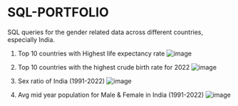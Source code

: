 # SQL-PORTFOLIO
SQL queries for the gender related data across different countries, especially India.

1. Top 10 countries with Highest life expectancy rate
![image](https://user-images.githubusercontent.com/100375430/156816054-73f37b80-cef1-4583-96eb-1cf8e4cb2745.png)

2. Top 10 countries with the highest crude birth rate for 2022
![image](https://user-images.githubusercontent.com/100375430/156818160-56872bf2-6b40-4e78-aec0-18f5a1fc3cb4.png)

3. Sex ratio of India (1991-2022)
![image](https://user-images.githubusercontent.com/100375430/156819338-f22a4109-2d7d-47e4-b315-34c4729e260f.png)

4. Avg mid year population for Male & Female in India (1991-2022)
![image](https://user-images.githubusercontent.com/100375430/156870324-ba3a8ba2-30d1-47c7-bc3e-578c35afb1d0.png)




